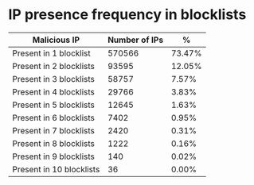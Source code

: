 # IP presence frequency in blocklists
| Malicious IP | Number of IPs | % |
|----|----|----|
| Present in 1 blocklist | 570566 | 73.47% |
| Present in 2 blocklists | 93595 | 12.05% |
| Present in 3 blocklists | 58757 | 7.57% |
| Present in 4 blocklists | 29766 | 3.83% |
| Present in 5 blocklists | 12645 | 1.63% |
| Present in 6 blocklists | 7402 | 0.95% |
| Present in 7 blocklists | 2420 | 0.31% |
| Present in 8 blocklists | 1222 | 0.16% |
| Present in 9 blocklists | 140 | 0.02% |
| Present in 10 blocklists | 36 | 0.00% |
